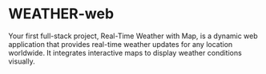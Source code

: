 # WEATHER-web
Your first full-stack project, Real-Time Weather with Map, is a dynamic web application that provides real-time weather updates for any location worldwide. It integrates interactive maps to display weather conditions visually.
